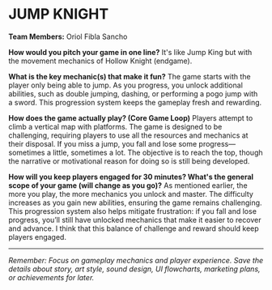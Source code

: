 # JUMP KNIGHT
**Team Members:** Oriol Fibla Sancho

**How would you pitch your game in one line?**
It's like Jump King but with the movement mechanics of Hollow Knight (endgame).

**What is the key mechanic(s) that make it fun?**
The game starts with the player only being able to jump. As you progress, you unlock additional abilities, 
such as double jumping, dashing, or performing a pogo jump with a sword. This progression system keeps the gameplay fresh and rewarding.

**How does the game actually play? (Core Game Loop)**
Players attempt to climb a vertical map with platforms. The game is designed to be challenging, requiring players to use all the 
resources and mechanics at their disposal. If you miss a jump, you fall and lose some progress—sometimes a little, sometimes a lot. 
The objective is to reach the top, though the narrative or motivational reason for doing so is still being developed.

**How will you keep players engaged for 30 minutes? What's the general scope of your game (will change as you go)?**
As mentioned earlier, the more you play, the more mechanics you unlock and master. The difficulty increases as you gain new abilities, 
ensuring the game remains challenging. This progression system also helps mitigate frustration: if you fall and lose progress, 
you’ll still have unlocked mechanics that make it easier to recover and advance. I think that this balance of challenge and reward should keep players engaged.

---
*Remember: Focus on gameplay mechanics and player experience. Save the details about story, art style, sound design, UI flowcharts, marketing plans, or achievements for later.*
